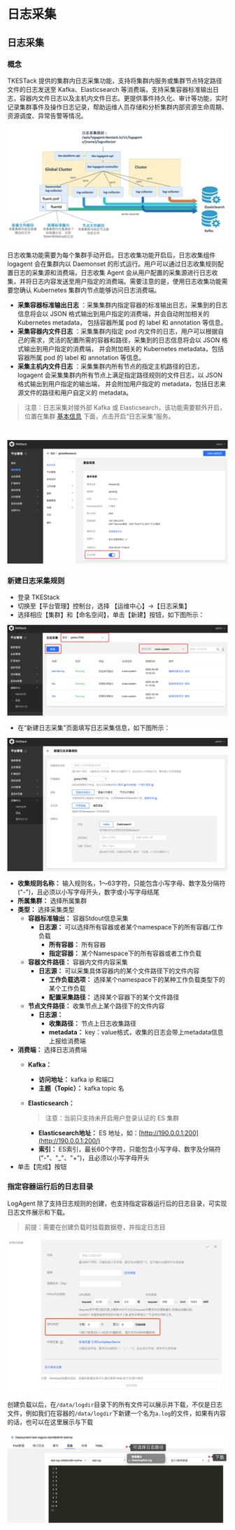 # 日志采集

## 日志采集

### 概念

TKESTack 提供的集群内日志采集功能，支持将集群内服务或集群节点特定路径文件的日志发送至 Kafka、Elasticsearch 等消费端，支持采集容器标准输出日志，容器内文件日志以及主机内文件日志。更提供事件持久化、审计等功能，实时记录集群事件及操作日志记录，帮助运维人员存储和分析集群内部资源生命周期、资源调度、异常告警等情况。

![](../../../.gitbook/assets/image%20%2830%29.png)

日志收集功能需要为每个集群手动开启。日志收集功能开启后，日志收集组件 logagent 会在集群内以 Daemonset 的形式运行。用户可以通过日志收集规则配置日志的采集源和消费端，日志收集 Agent 会从用户配置的采集源进行日志收集，并将日志内容发送至用户指定的消费端。需要注意的是，使用日志收集功能需要您确认 Kubernetes 集群内节点能够访问日志消费端。

* **采集容器标准输出日志** ：采集集群内指定容器的标准输出日志，采集到的日志信息将会以 JSON 格式输出到用户指定的消费端，并会自动附加相关的 Kubernetes metadata， 包括容器所属 pod 的 label 和 annotation 等信息。
* **采集容器内文件日志** ：采集集群内指定 pod 内文件的日志，用户可以根据自己的需求，灵活的配置所需的容器和路径，采集到的日志信息将会以 JSON 格式输出到用户指定的消费端， 并会附加相关的 Kubernetes metadata，包括容器所属 pod 的 label 和 annotation 等信息。
* **采集主机内文件日志** ：采集集群内所有节点的指定主机路径的日志，logagent 会采集集群内所有节点上满足指定路径规则的文件日志，以 JSON 格式输出到用户指定的输出端， 并会附加用户指定的 metadata，包括日志来源文件的路径和用户自定义的 metadata。

> 注意：日志采集对接外部 Kafka 或 Elasticsearch，该功能需要额外开启，位置在集群 [基本信息](https://github.com/tkestack/tke/blob/master/docs/guide/zh-CN/products/platform/cluster.md#%E5%9F%BA%E6%9C%AC%E4%BF%A1%E6%81%AF) 下面，点击开启“日志采集”服务。

​

![](../../../.gitbook/assets/image%20%28137%29.png)

### 新建日志采集规则

* 登录 TKEStack
* 切换至【平台管理】控制台，选择 【运维中心】-&gt;【日志采集】
* 选择相应【集群】和【命名空间】，单击【新建】按钮，如下图所示：

![](../../../.gitbook/assets/image%20%28119%29.png)

* 在“新建日志采集”页面填写日志采集信息，如下图所示： 

![](../../../.gitbook/assets/image%20%2887%29.png)



* **收集规则名称：** 输入规则名，1～63字符，只能包含小写字母、数字及分隔符\("-"\)，且必须以小写字母开头，数字或小写字母结尾
* **所属集群：** 选择所属集群
* **类型：** 选择采集类型
  * **容器标准输出：** 容器Stdout信息采集
    * **日志源：** 可以选择所有容器或者某个namespace下的所有容器/工作负载
      * **所有容器：** 所有容器
      * **指定容器：** 某个Namespace下的所有容器或者工作负载
  * **容器文件路径：** 容器内文件内容采集
    * **日志源：** 可以采集具体容器内的某个文件路径下的文件内容
      * **工作负载选项：** 选择某个namespace下的某种工作负载类型下的某个工作负载
      * **配置采集路径：** 选择某个容器下的某个文件路径
  * **节点文件路径：** 收集节点上某个路径下的文件内容
    * **日志源：**
      * **收集路径：** 节点上日志收集路径
      * **metadata：** key：value格式，收集的日志会带上metadata信息上报给消费端
* **消费端：** 选择日志消费端
  * **Kafka：**
    * **访问地址：** kafka ip 和端口
    * **主题（Topic）：** kafka topic 名
  * **Elasticsearch：**

    > 注意：当前只支持未开启用户登录认证的 ES 集群

    * **Elasticsearch地址：** ES 地址，如：[http://190.0.0.1:200](http://190.0.0.1:200/)
    * **索引：** ES索引，最长60个字符，只能包含小写字母、数字及分隔符\("-"、"\_"、"+"\)，且必须以小写字母开头
* 单击【完成】按钮

### 指定容器运行后的日志目录

LogAgent 除了支持日志规则的创建，也支持指定容器运行后的日志目录，可实现日志文件展示和下载。

> 前提：需要在创建负载时挂载数据卷，并指定日志目

![](../../../.gitbook/assets/image%20%28102%29.png)

创建负载以后，在`/data/logdir`目录下的所有文件可以展示并下载，不仅是日志文件，例如我们在容器的`/data/logdir`下新建一个名为`a.log`的文件，如果有内容的话，也可以在这里展示与下载

![](../../../.gitbook/assets/image%20%2886%29.png)

